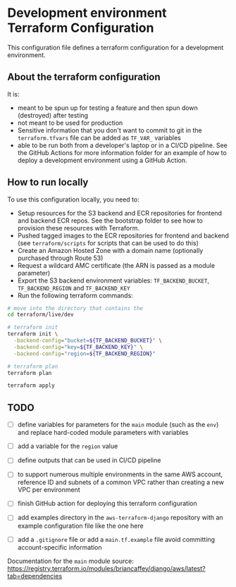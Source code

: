 # Development environment Terraform Configuration

This configuration file defines a terraform configuration for a development environment.

## About the terraform configuration

It is:

- meant to be spun up for testing a feature and then spun down (destroyed) after testing
- not meant to be used for production
- Sensitive information that you don't want to commit to git in the `terraform.tfvars` file can be added as `TF_VAR_` variables
- able to be run both from a developer's laptop or in a CI/CD pipeline. See the GitHub Actions for more information folder for an example of how to deploy a development environment using a GitHub Action.

## How to run locally

To use this configuration locally, you need to:

- Setup resources for the S3 backend and ECR repositories for frontend and backend ECR repos. See the bootstrap folder to see how to provision these resources with Terraform.
- Pushed tagged images to the ECR repositories for frontend and backend (see `terraform/scripts` for scripts that can be used to do this)
- Create an Amazon Hosted Zone with a domain name (optionally purchased through Route 53)
- Request a wildcard AMC certificate (the ARN is passed as a module parameter)
- Export the S3 backend environment variables: `TF_BACKEND_BUCKET`, `TF_BACKEND_REGION` and `TF_BACKEND_KEY`
- Run the following terraform commands:

```bash
# move into the directory that contains the
cd terraform/live/dev

# terraform init
terraform init \
  -backend-config="bucket=${TF_BACKEND_BUCKET}" \
  -backend-config="key=${TF_BACKEND_KEY}" \
  -backend-config="region=${TF_BACKEND_REGION}"

# terraform plan
terraform plan

terraform apply
```

## TODO
- [ ] define variables for parameters for the `main` module (such as the `env`) and replace hard-coded module parameters with variables
- [ ] add a variable for the `region` value
- [ ] define outputs that can be used in CI/CD pipeline
- [ ] to support numerous multiple environments in the same AWS account, reference ID and subnets of a common VPC rather than creating a new VPC per environment
- [ ] finish GitHub action for deploying this terraform configuration
- [ ] add examples directory in the `aws-terraform-django` repository with an example configuration file like the one here
- [ ] add a `.gitignore` file or add a `main.tf.example` file avoid committing account-specific information


Documentation for the `main` module source: https://registry.terraform.io/modules/briancaffey/django/aws/latest?tab=dependencies
